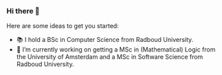 ### Hi there 👋

Here are some ideas to get you started:

- 📚 I hold a BSc in Computer Science from Radboud University.
- 🔭 I’m currently working on getting a MSc in (Mathematical) Logic from the University of Amsterdam and a MSc in Software Science from Radboud University. 


